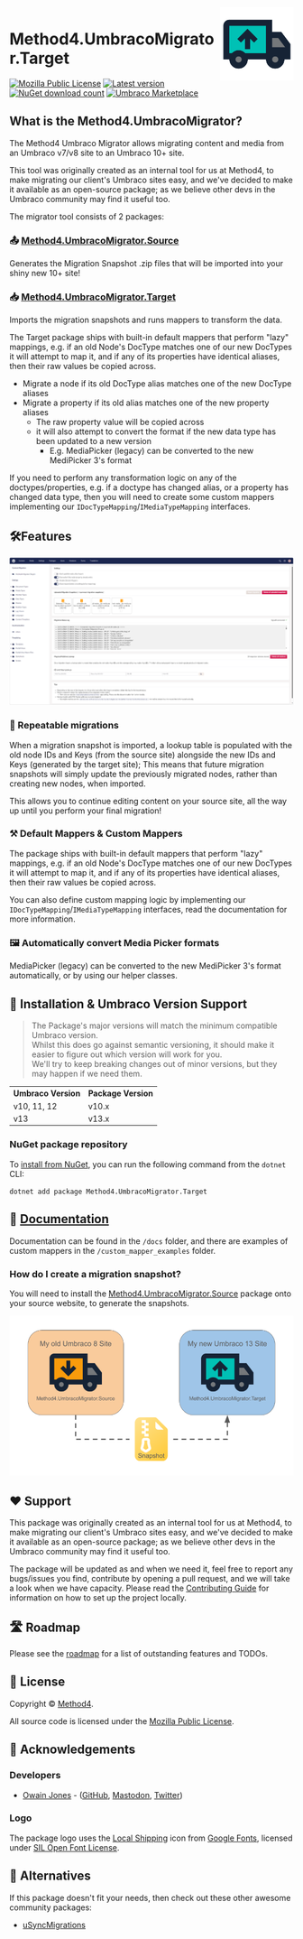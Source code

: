 <img src="./docs/images/UmbracoMigratorTarget_Logo.png" alt="Method4.UmbracoMigrator.Target Logo" height="130" align="right">

# Method4.UmbracoMigrator.Target
[![Mozilla Public License](https://img.shields.io/badge/MPL--2.0-orange?label=license)](https://opensource.org/licenses/MPL-2) 
[![Latest version](https://img.shields.io/nuget/v/Method4.UmbracoMigrator.Target?label=version)](https://marketplace.umbraco.com/package/method4.umbracomigrator.target) 
[![NuGet download count](https://img.shields.io/nuget/dt/Method4.UmbracoMigrator.Target?label=downloads)](https://www.nuget.org/packages/Method4.UmbracoMigrator.Target)
[![Umbraco Marketplace](https://img.shields.io/badge/umbraco-marketplace-%233544B1)](https://marketplace.umbraco.com/package/method4.umbracomigrator.target)

## What is the Method4.UmbracoMigrator?
The Method4 Umbraco Migrator allows migrating content and media from an Umbraco v7/v8 site to an Umbraco 10+ site.

This tool was originally created as an internal tool for us at Method4, to make migrating our client's Umbraco sites easy, and we've decided to make it available as an open-source package; as we believe other devs in the Umbraco community may find it useful too.

The migrator tool consists of 2 packages:

### 📤 [Method4.UmbracoMigrator.Source](https://github.com/Method4Ltd/Method4.UmbracoMigrator.Source)
Generates the Migration Snapshot .zip files that will be imported into your shiny new 10+ site!

### 📥 [Method4.UmbracoMigrator.Target](https://github.com/Method4Ltd/Method4.UmbracoMigrator.Target)
Imports the migration snapshots and runs mappers to transform the data.

The Target package ships with built-in default mappers that perform "lazy" mappings, e.g. if an old Node's DocType matches one of our new DocTypes it will attempt to map it, and if any of its properties have identical aliases, then their raw values be copied across.

- Migrate a node if its old DocType alias matches one of the new DocType aliases
- Migrate a property if its old alias matches one of the new property aliases
     - The raw property value will be copied across
     - it will also attempt to convert the format if the new data type has been updated to a new version
          - E.g. MediaPicker (legacy)  can be converted to the new MediPicker 3's format
    

If you need to perform any transformation logic on any of the doctypes/properties, e.g. if a doctype has changed alias, or a property has changed data type, then you will need to create some custom mappers implementing our `IDocTypeMapping`/`IMediaTypeMapping` interfaces.

## 🛠️Features

![A screenshot of the backoffice dashboard](./docs/images/backofficedashboard.png)

### 🔁 Repeatable migrations
When a migration snapshot is imported, a lookup table is populated with the old node IDs and Keys (from the source site) alongside the new IDs and Keys (generated by the target site); This means that future migration snapshots will simply update the previously migrated nodes, rather than creating new nodes, when imported.

This allows you to continue editing content on your source site, all the way up until you perform your final migration!

### ⚒️ Default Mappers & Custom Mappers
The package ships with built-in default mappers that perform "lazy" mappings, e.g. if an old Node's DocType matches one of our new DocTypes it will attempt to map it, and if any of its properties have identical aliases, then their raw values be copied across.

You can also define custom mapping logic by implementing our `IDocTypeMapping`/`IMediaTypeMapping` interfaces, read the documentation for more information.

### 🖼️ Automatically convert Media Picker formats
MediaPicker (legacy) can be converted to the new MediPicker 3's format automatically, or by using our helper classes.

## 🚀 Installation & Umbraco Version Support
> The Package's major versions will match the minimum compatible Umbraco version.<br>
> Whilst this does go against semantic versioning, it should make it easier to figure out which version will work for you.<br>
> We'll try to keep breaking changes out of minor versions, but they may happen if we need them.

<table>
  <tr>
    <th><strong>Umbraco Version</strong></th>
    <th><string>Package Version</strong></th>
  </tr>
  <tr>
    <td>v10, 11, 12</td>
    <td>v10.x</td>
  </tr>
  <tr>
    <td>v13</td>
    <td>v13.x</td>
  </tr>
</table>

### NuGet package repository

To [install from NuGet](https://www.nuget.org/packages/Method4.UmbracoMigrator.Target), you can run the following command from the `dotnet` CLI:

```
dotnet add package Method4.UmbracoMigrator.Target
```

## 📄 [Documentation](./docs/README.md)
Documentation can be found in the `/docs` folder, and there are examples of custom mappers in the `/custom_mapper_examples` folder.

### How do I create a migration snapshot?
You will need to install the [Method4.UmbracoMigrator.Source](https://github.com/Method4Ltd/Method4.UmbracoMigrator.Source) package onto your source website, to generate the snapshots.

![Diagram showing a snapshot export from a va8 to v13 site](./docs/images/Snapshot_diagram.png)

## ❤️ Support
This package was originally created as an internal tool for us at Method4, to make migrating our client's Umbraco sites easy, and we've decided to make it available as an open-source package; as we believe other devs in the Umbraco community may find it useful too.

The package will be updated as and when we need it, feel free to report any bugs/issues you find, contribute by opening a pull request, and we will take a look when we have capacity. Please read the [Contributing Guide](./docs/CONTRIBUTING.md) for information on how to set up the project locally.

## 🛣️ Roadmap
Please see the [roadmap](./docs/ROADMAP.md) for a list of outstanding features and TODOs.

## 📝 License
Copyright &copy; [Method4](https://www.method4.co.uk/).

All source code is licensed under the [Mozilla Public License](./LICENSE).

## 🤝 Acknowledgements
### Developers

- [Owain Jones](https://owainjones.dev) - ([GitHub](https://github.com/OwainJ), [Mastodon](https://umbracocommunity.social/@ojodev), [Twitter](https://twitter.com/The_DarkGhost))

### Logo
The package logo uses the [Local Shipping](https://fonts.google.com/icons?selected=Material%20Symbols%20Outlined%3Alocal_shipping%3AFILL%400%3Bwght%40400%3BGRAD%400%3Bopsz%4024) icon from [Google Fonts](https://fonts.google.com/icons), licensed under [SIL Open Font License](https://openfontlicense.org/).

## 🙌 Alternatives
If this package doesn't fit your needs, then check out these other awesome community packages:
- [uSyncMigrations](https://github.com/Jumoo/uSyncMigrations)

